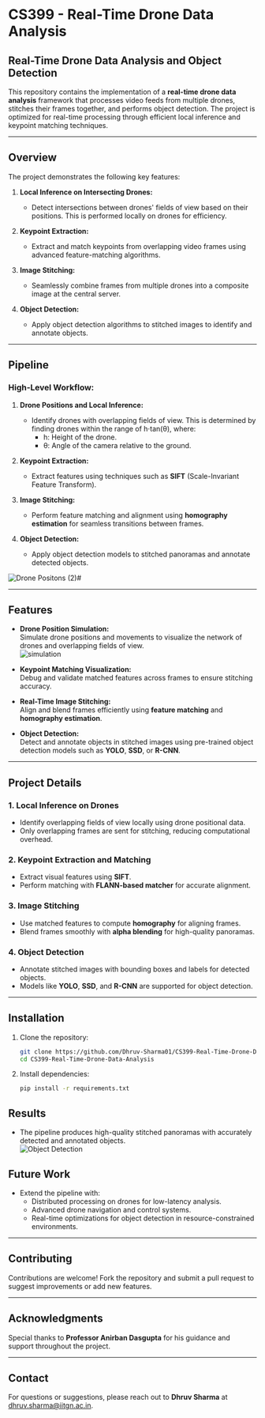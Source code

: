 
# CS399 - Real-Time Drone Data Analysis

## Real-Time Drone Data Analysis and Object Detection

This repository contains the implementation of a **real-time drone data analysis** framework that processes video feeds from multiple drones, stitches their frames together, and performs object detection. The project is optimized for real-time processing through efficient local inference and keypoint matching techniques.

---

## Overview

The project demonstrates the following key features:

1. **Local Inference on Intersecting Drones:**  
   - Detect intersections between drones' fields of view based on their positions. This is performed locally on drones for efficiency.
   
2. **Keypoint Extraction:**  
   - Extract and match keypoints from overlapping video frames using advanced feature-matching algorithms.
   
3. **Image Stitching:**  
   - Seamlessly combine frames from multiple drones into a composite image at the central server.
   
4. **Object Detection:**  
   - Apply object detection algorithms to stitched images to identify and annotate objects.

---

## Pipeline

### High-Level Workflow:
1. **Drone Positions and Local Inference:**  
   - Identify drones with overlapping fields of view. This is determined by finding drones within the range of h⋅tan(θ), where:  
     - h: Height of the drone.  
     - θ: Angle of the camera relative to the ground.
     
2. **Keypoint Extraction:**  
   - Extract features using techniques such as **SIFT** (Scale-Invariant Feature Transform).
   
3. **Image Stitching:**  
   - Perform feature matching and alignment using **homography estimation** for seamless transitions between frames.
   
4. **Object Detection:**  
   - Apply object detection models to stitched panoramas and annotate detected objects.

![Drone Positons (2)](https://github.com/user-attachments/assets/c581be6f-705c-4483-aa71-6aca9135f5f1)#

---

## Features

- **Drone Position Simulation:**  
  Simulate drone positions and movements to visualize the network of drones and overlapping fields of view.  
  ![simulation](https://github.com/user-attachments/assets/23c6e071-2996-489e-b475-0b0899a7bd03)

- **Keypoint Matching Visualization:**  
  Debug and validate matched features across frames to ensure stitching accuracy.

- **Real-Time Image Stitching:**  
  Align and blend frames efficiently using **feature matching** and **homography estimation**.

- **Object Detection:**  
  Detect and annotate objects in stitched images using pre-trained object detection models such as **YOLO**, **SSD**, or **R-CNN**.

---

## Project Details

### 1. Local Inference on Drones  
   - Identify overlapping fields of view locally using drone positional data.  
   - Only overlapping frames are sent for stitching, reducing computational overhead.
   
### 2. Keypoint Extraction and Matching  
   - Extract visual features using **SIFT**.  
   - Perform matching with **FLANN-based matcher** for accurate alignment.

### 3. Image Stitching  
   - Use matched features to compute **homography** for aligning frames.  
   - Blend frames smoothly with **alpha blending** for high-quality panoramas.

### 4. Object Detection  
   - Annotate stitched images with bounding boxes and labels for detected objects.  
   - Models like **YOLO**, **SSD**, and **R-CNN** are supported for object detection.

---

## Installation

1. Clone the repository:  
   ```bash
   git clone https://github.com/Dhruv-Sharma01/CS399-Real-Time-Drone-Data-Analysis.git
   cd CS399-Real-Time-Drone-Data-Analysis
   ```

2. Install dependencies:  
   ```bash
   pip install -r requirements.txt
   ```

## Results

- The pipeline produces high-quality stitched panoramas with accurately detected and annotated objects.  
![Object Detection](https://github.com/user-attachments/assets/e9449978-acbf-4ec6-b488-24cbce8eaa7d)


## Future Work

- Extend the pipeline with:  
  - Distributed processing on drones for low-latency analysis.  
  - Advanced drone navigation and control systems.  
  - Real-time optimizations for object detection in resource-constrained environments.  

---

## Contributing

Contributions are welcome! Fork the repository and submit a pull request to suggest improvements or add new features.

---

## Acknowledgments

Special thanks to **Professor Anirban Dasgupta** for his guidance and support throughout the project.

---

## Contact

For questions or suggestions, please reach out to **Dhruv Sharma** at dhruv.sharma@iitgn.ac.in.
